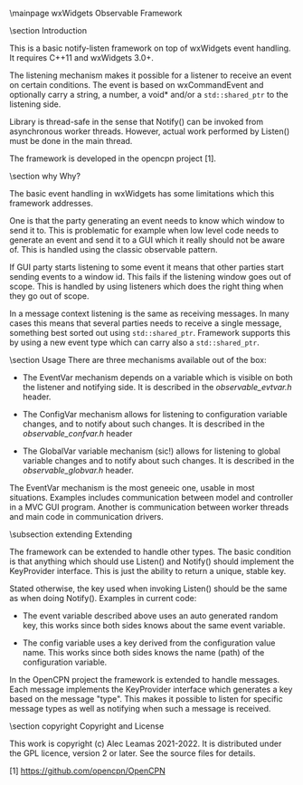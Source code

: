 \mainpage wxWidgets Observable Framework

\section Introduction

This is a basic notify-listen framework on top of wxWidgets event handling.
It requires C++11 and wxWidgets 3.0+.

The listening mechanism makes it possible for a listener to receive an event
on certain conditions.  The event is based on wxCommandEvent and optionally
 carry a string, a number, a void* and/or a `std::shared_ptr` to the listening
side.

Library is thread-safe in the sense that Notify() can be invoked from
asynchronous worker threads. However, actual work performed by Listen()
must be done in the main thread.

The framework is developed in the opencpn project [1].

\section why  Why?

The basic event handling in wxWidgets has some limitations which this
framework addresses.

One is that the party generating an event needs to know which window to send
it to. This is problematic for example when low level code needs to generate
an event and send it to a GUI which it really should not be aware of.
This is handled using the classic observable pattern.

If GUI party starts listening to some event it means that other parties start
sending events to a window id. This fails if the listening window goes out
of scope. This is handled by using listeners which does the right thing
when they go out of scope.

In a message context listening is the same as receiving messages. In many
cases this means that several parties needs to receive a single message,
something best sorted out using `std::shared_ptr`. Framework supports this
by using a new event type which can carry also a `std::shared_ptr`.

\section Usage
There are three mechanisms available out of the box:

- The EventVar mechanism depends on a variable which is visible on both
  the listener and notifying side. It is described in the
  _observable_evtvar.h_ header.

- The ConfigVar mechanism allows for listening to configuration
  variable changes, and to notify about such changes. It is described
  in the _observable_confvar.h_ header

- The GlobalVar variable mechanism (sic!) allows for listening to global
  variable changes and to notify about such changes. It is described in
  the _observable_globvar.h_ header.

The EventVar mechanism is the most geneeic one, usable in most situations.
Examples includes communication between model and controller in a MVC GUI
program. Another is communication between worker threads and main code in
communication drivers.


\subsection extending Extending

The framework can be extended to handle other types. The basic
condition is that anything which should use Listen() and Notify()
should implement the KeyProvider interface. This is just the ability
to return a unique, stable key.

Stated otherwise, the key used when invoking Listen() should be the
same as when doing Notify(). Examples in current code:

* The event variable described above uses an auto generated random key,
  this works since both sides knows about the same event variable.

* The config variable uses a key derived from the configuration value name.
  This works since both sides knows the name (path) of the configuration
  variable.

In the OpenCPN project the framework is extended to handle messages. Each
message implements the KeyProvider interface which generates a key based on
the message "type". This makes it possible to listen for specific message
types as well as notifying when such a message is received.

\section copyright Copyright and License

This work is copyright (c) Alec Leamas 2021-2022. It is distributed under
the GPL licence, version 2 or later. See the source files for details.


[1] https://github.com/opencpn/OpenCPN
